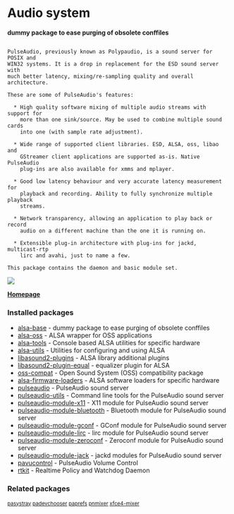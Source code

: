 # Audio system

__dummy package to ease purging of obsolete conffiles__

```

PulseAudio, previously known as Polypaudio, is a sound server for POSIX and
WIN32 systems. It is a drop in replacement for the ESD sound server with
much better latency, mixing/re-sampling quality and overall architecture.

These are some of PulseAudio's features:

  * High quality software mixing of multiple audio streams with support for
    more than one sink/source. May be used to combine multiple sound cards
    into one (with sample rate adjustment).

  * Wide range of supported client libraries. ESD, ALSA, oss, libao and
    GStreamer client applications are supported as-is. Native PulseAudio
    plug-ins are also available for xmms and mplayer.

  * Good low latency behaviour and very accurate latency measurement for
    playback and recording. Ability to fully synchronize multiple playback
    streams.

  * Network transparency, allowing an application to play back or record
    audio on a different machine than the one it is running on.

  * Extensible plug-in architecture with plug-ins for jackd, multicast-rtp
    lirc and avahi, just to name a few.

This package contains the daemon and basic module set.

```

![](https://screenshots.debian.net/thumbnail/pavucontrol/)


 **[Homepage](http://www.alsa-project.org/)**

### Installed packages

* [alsa-base](https://packages.debian.org/jessie/alsa-base) - dummy package to ease purging of obsolete conffiles
* [alsa-oss](https://packages.debian.org/jessie/alsa-oss) - ALSA wrapper for OSS applications
* [alsa-tools](https://packages.debian.org/jessie/alsa-tools) - Console based ALSA utilities for specific hardware
* [alsa-utils](https://packages.debian.org/jessie/alsa-utils) - Utilities for configuring and using ALSA
* [libasound2-plugins](https://packages.debian.org/jessie/libasound2-plugins) - ALSA library additional plugins
* [libasound2-plugin-equal](https://packages.debian.org/jessie/libasound2-plugin-equal) - equalizer plugin for ALSA
* [oss-compat](https://packages.debian.org/jessie/oss-compat) - Open Sound System (OSS) compatibility package
* [alsa-firmware-loaders](https://packages.debian.org/jessie/alsa-firmware-loaders) - ALSA software loaders for specific hardware
* [pulseaudio](https://packages.debian.org/jessie/pulseaudio) - PulseAudio sound server
* [pulseaudio-utils](https://packages.debian.org/jessie/pulseaudio-utils) - Command line tools for the PulseAudio sound server
* [pulseaudio-module-x11](https://packages.debian.org/jessie/pulseaudio-module-x11) - X11 module for PulseAudio sound server
* [pulseaudio-module-bluetooth](https://packages.debian.org/jessie/pulseaudio-module-bluetooth) - Bluetooth module for PulseAudio sound server
* [pulseaudio-module-gconf](https://packages.debian.org/jessie/pulseaudio-module-gconf) - GConf module for PulseAudio sound server
* [pulseaudio-module-lirc](https://packages.debian.org/jessie/pulseaudio-module-lirc) - lirc module for PulseAudio sound server
* [pulseaudio-module-zeroconf](https://packages.debian.org/jessie/pulseaudio-module-zeroconf) - Zeroconf module for PulseAudio sound server
* [pulseaudio-module-jack](https://packages.debian.org/jessie/pulseaudio-module-jack) - jackd modules for PulseAudio sound server
* [pavucontrol](https://packages.debian.org/jessie/pavucontrol) - PulseAudio Volume Control
* [rtkit](https://packages.debian.org/jessie/rtkit) - Realtime Policy and Watchdog Daemon

### Related packages

<sub> [pasystray](https://packages.debian.org/jessie/pasystray) [padevchooser](https://packages.debian.org/jessie/padevchooser) [paprefs](https://packages.debian.org/jessie/paprefs) [pnmixer](https://packages.debian.org/jessie/pnmixer) [xfce4-mixer](https://packages.debian.org/jessie/xfce4-mixer)  </sub>

